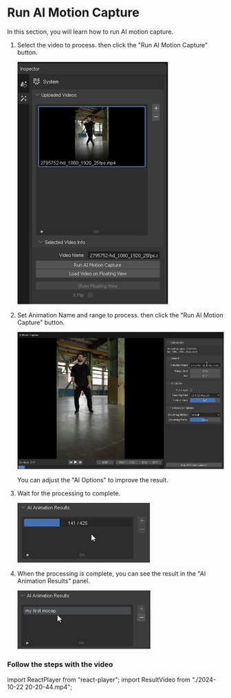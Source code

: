 # Run AI Motion Capture

In this section, you will learn how to run AI motion capture.

1. Select the video to process. then click the "Run AI Motion Capture" button.

    ![select video](image.png)

2. Set Animation Name and range to process. then click the "Run AI Motion Capture" button.

    ![ai motion capture panel](image-1.png)

    You can adjust the "AI Options" to improve the result.

3. Wait for the processing to complete.

    ![alt text](image-2.png)

4. When the processing is complete, you can see the result in the "AI Animation Results" panel.

    ![alt text](image-3.png)

### Follow the steps with the video

import ReactPlayer from "react-player";
import ResultVideo from "./2024-10-22 20-20-44.mp4";

<ReactPlayer
    url={ResultVideo}
    controls={true}
    width="100%"
    height="100%"/>
